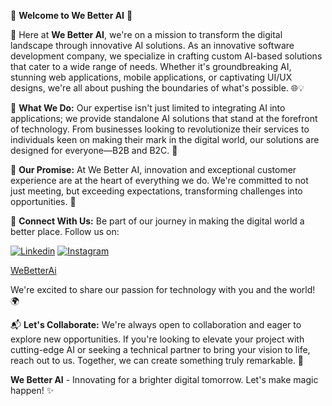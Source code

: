 🚀 **Welcome to We Better AI** 🚀

👋 Here at **We Better AI**, we're on a mission to transform the digital landscape through innovative AI solutions. As an innovative software development company, we specialize in crafting custom AI-based solutions that cater to a wide range of needs. Whether it's groundbreaking AI, stunning web applications, mobile applications, or captivating UI/UX designs, we're all about pushing the boundaries of what's possible. 🌐💡

🌟 **What We Do:** Our expertise isn't just limited to integrating AI into applications; we provide standalone AI solutions that stand at the forefront of technology. From businesses looking to revolutionize their services to individuals keen on making their mark in the digital world, our solutions are designed for everyone—B2B and B2C. 🚀

🤝 **Our Promise:** At We Better AI, innovation and exceptional customer experience are at the heart of everything we do. We're committed to not just meeting, but exceeding expectations, transforming challenges into opportunities. 💼

👥 **Connect With Us:** Be part of our journey in making the digital world a better place. Follow us on:

[![Linkedin](https://img.shields.io/badge/LinkedIn-0077B5?style=for-the-badge&logo=linkedin&logoColor=white)](https://www.linkedin.com/company/webetterai/?viewAsMember=true) [![Instagram](https://img.shields.io/badge/Instagram-E4405F?style=for-the-badge&logo=instagram&logoColor=white)](https://www.instagram.com/webetterai?igsh=enRzaHZla28wZjI5&utm_source=qr)

[WeBetterAi](https://img.shields.io/badge/WeBetterAi-3E13A7?style=for-the-badge&logo=webetterai&logoColor=white)

We're excited to share our passion for technology with you and the world! 🌍

📬 **Let's Collaborate:** We're always open to collaboration and eager to explore new opportunities. If you're looking to elevate your project with cutting-edge AI or seeking a technical partner to bring your vision to life, reach out to us. Together, we can create something truly remarkable. 🌟

**We Better AI** - Innovating for a brighter digital tomorrow. Let's make magic happen! ✨
